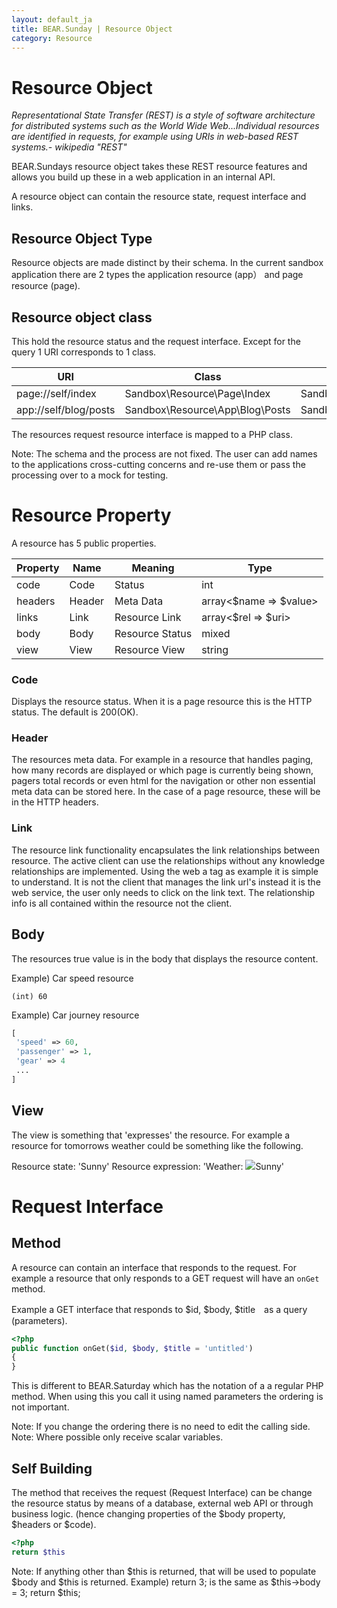 ```yaml
---
layout: default_ja
title: BEAR.Sunday | Resource Object
category: Resource
--- 
```


# Resource Object 

 _Representational State Transfer (REST) is a style of software architecture for distributed systems such as the World Wide Web...Individual resources are identified in requests, for example using URIs in web-based REST systems.- wikipedia "REST"_

BEAR.Sundays resource object takes these REST resource features and allows you build up these in a web application in an internal API.

A resource object can contain the resource state, request interface and links.

## Resource Object Type 

Resource objects are made distinct by their schema. In the current sandbox application there are 2 types the application resource (app） and page resource (page).

## Resource object class 

This hold the resource status and the request interface. Except for the query 1 URI corresponds to 1 class.

| URI | Class | File |
|-----|-------|------|
| page://self/index | Sandbox\Resource\Page\Index |Sandbox/Resource/Page/Index.php |
| app://self/blog/posts | Sandbox\Resource\App\Blog\Posts | Sandbox/Resource/App/Blog/Posts.php |

The resources request resource interface is mapped to a PHP class.

  Note: The schema and the process are not fixed. The user can add names to the applications cross-cutting concerns and re-use them or pass the processing over to a mock for testing.

# Resource Property 
A resource has 5 public properties.

| Property | Name | Meaning　| Type |
|----------|------|----------|------|
| code | Code　| Status | int |
| headers  | Header | Meta Data | array<$name => $value> |
| links | Link | Resource Link | array<$rel => $uri>  |
| body | Body | Resource Status | mixed |
| view | View | Resource View | string|

### Code 
Displays the resource status. When it is a page resource this is the HTTP status. The default is 200(OK). 

### Header 
The resources meta data. For example in a resource that handles paging, how many records are displayed or which page is currently being shown, pagers total records or even html for the navigation or other non essential meta data can be stored here. In the case of a page resource, these will be in the HTTP headers.

### Link 
The resource link functionality encapsulates the link relationships between resource. The active client can use the relationships without any knowledge relationships are implemented. Using the web a tag as example it is simple to understand. It is not the client that manages the link url's instead it is the web service, the user only needs to click on the link text. The relationship info is all contained within the resource not the client.

## Body 
The resources true value is in the body that displays the resource content.

Example) Car speed resource

```
(int) 60
```

Example) Car journey resource

```php
[
 'speed' => 60,
 'passenger' => 1,
 'gear' => 4
 ...
]
```

## View 
The view is something that 'expresses' the resource. For example a resource for tomorrows weather could be something like the following.

Resource state: 'Sunny'
Resource expression: 'Weather: <img src="sky.gif">Sunny'

# Request Interface 

## Method 
A resource can contain an interface that responds to the request. For example a resource that only responds to a GET request will have an `onGet` method.

Example  a GET interface that responds to $id, $body, $title　as a query (parameters).

```php
<?php
public function onGet($id, $body, $title = 'untitled') 
{
}
```

This is different to BEAR.Saturday which has the notation of a a regular PHP method. When using this you call it using named parameters the ordering is not important.

 Note: If you change the ordering there is no need to edit the calling side.
 Note: Where possible only receive scalar variables.
 

## Self Building 

The method that receives the request (Request Interface) can be change the resource status by means of a database, external web API or through business logic. (hence changing properties of the $body property, $headers or $code).

```php
<?php
return $this
```

 Note: If anything other than $this is returned, that will be used to populate $body and $this is returned.
 Example) return 3; is the same as $this->body = 3; return $this;
